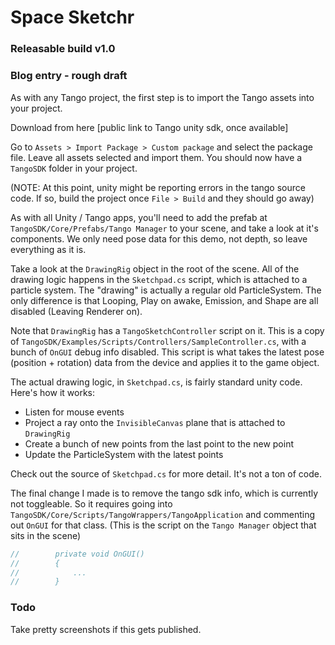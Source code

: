 # Space Sketchr

### Releasable build v1.0
####
##### 






### Blog entry - rough draft

As with any Tango project, the first step is to import the Tango assets into your project.

Download from here [public link to Tango unity sdk, once available]

Go to `Assets > Import Package > Custom package` and select the package file. Leave all assets selected and import them. You should now have a `TangoSDK` folder in your project.

(NOTE: At this point, unity might be reporting errors in the tango source code. If so, build the project once `File > Build` and they should go away)

As with all Unity / Tango apps, you'll need to add the prefab at `TangoSDK/Core/Prefabs/Tango Manager` to your scene, and take a look at it's components. We only need pose data for this demo, not depth, so leave everything as it is.

Take a look at the `DrawingRig` object in the root of the scene. All of the drawing logic happens in the `Sketchpad.cs` script, which is attached to a particle system. The "drawing" is actually a regular old ParticleSystem. The only difference is that Looping, Play on awake, Emission, and Shape are all disabled (Leaving Renderer on).

Note that `DrawingRig` has a `TangoSketchController` script on it. This is a copy of `TangoSDK/Examples/Scripts/Controllers/SampleController.cs`, with a bunch of `OnGUI` debug info disabled. This script is what takes the latest pose (position + rotation) data from the device and applies it to the game object.

The actual drawing logic, in `Sketchpad.cs`, is fairly standard unity code. Here's how it works:

- Listen for mouse events
- Project a ray onto the `InvisibleCanvas` plane that is attached to `DrawingRig`
- Create a bunch of new points from the last point to the new point
- Update the ParticleSystem with the latest points

Check out the source of `Sketchpad.cs` for more detail. It's not a ton of code.

The final change I made is to remove the tango sdk info, which is currently not toggleable. So it requires going into `TangoSDK/Core/Scripts/TangoWrappers/TangoApplication` and commenting out `OnGUI` for that class. (This is the script on the `Tango Manager` object that sits in the scene)

```csharp
//        private void OnGUI()
//        {
//            ...
//        }
```

### Todo

Take pretty screenshots if this gets published.

